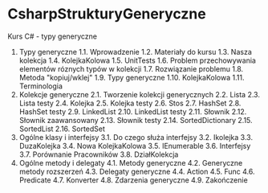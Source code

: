 # CsharpStrukturyGeneryczne
Kurs C# - typy generyczne
1. Typy generyczne
  1.1. Wprowadzenie
  1.2. Materiały do kursu
  1.3. Nasza kolekcja
  1.4. KolejkaKolowa
  1.5. UnitTests
  1.6. Problem przechowywania elementów róznych typów w kolekcji
  1.7. Rozwiązanie problemu
  1.8. Metoda "kopiuj/wklej"
  1.9. Typy generyczne
  1.10. KolejkaKolowa<T>
  1.11. Terminologia
2. Kolekcje generyczne
  2.1. Tworzenie kolekcji generycznych
  2.2. Lista
  2.3. Lista testy
  2.4. Kolejka
  2.5. Kolejka testy
  2.6. Stos
  2.7. HashSet
  2.8. HashSet testy
  2.9. LinkedList
  2.10. LinkedList testy
  2.11. Słownik
  2.12. Słownik zaawansowany
  2.13. Słownik testy
  2.14. SortedDictionary
  2.15. SortedList
  2.16. SortedSet
3. Ogólne klasy i interfejsy
  3.1. Do czego służa interfejsy
  3.2. Ikolejka
  3.3. DuzaKolejka
  3.4. Nowa KolejkaKolowa
  3.5. IEnumerable
  3.6. Interfejsy
  3.7. Porównanie Pracowników
  3.8. DziałKolekcja
4. Ogólne metody i delegaty
  4.1. Metody generyczne
  4.2. Generyczne metody rozszerzeń
  4.3. Delegaty generyczne
  4.4. Action
  4.5. Func
  4.6. Predicate
  4.7. Konverter
  4.8. Zdarzenia generyczne
  4.9. Zakończenie
